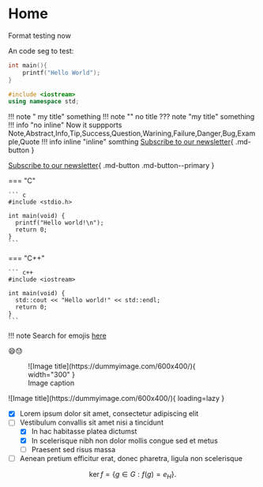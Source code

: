 <!-- ---
comments: true
--- -->

# Home

 Format testing now

An code seg to test:
```C
int main(){
    printf("Hello World");
}
```
```C++
#include <iostream>
using namespace std;
```
!!! note " my title"
    something
!!! note ""
    no title
??? note "my title"
    something
!!! info  "no inline"
    Now it suppports Note,Abstract,Info,Tip,Success,Question,Warining,Failure,Danger,Bug,Example,Quote
!!! info inline  "inline"
    somthing
[Subscribe to our newsletter](#){ .md-button }

[Subscribe to our newsletter](#){ .md-button .md-button--primary }

=== "C"

    ``` c
    #include <stdio.h>

    int main(void) {
      printf("Hello world!\n");
      return 0;
    }
    ```

=== "C++"

    ``` c++
    #include <iostream>

    int main(void) {
      std::cout << "Hello world!" << std::endl;
      return 0;
    }
    ```

<!-- ...

{{ read_excel('./Book1.xlsx',engine='openpyxl')}}

... -->
!!! note
    Search for emojis [here](https://squidfunk.github.io/mkdocs-material/reference/icons-emojis/)

:smile::sweat:

<figure markdown>
  ![Image title](https://dummyimage.com/600x400/){ width="300" }
  <figcaption>Image caption</figcaption>
</figure>
![Image title](https://dummyimage.com/600x400/){ loading=lazy }

- [x] Lorem ipsum dolor sit amet, consectetur adipiscing elit
- [ ] Vestibulum convallis sit amet nisi a tincidunt
    * [x] In hac habitasse platea dictumst
    * [x] In scelerisque nibh non dolor mollis congue sed et metus
    * [ ] Praesent sed risus massa
- [ ] Aenean pretium efficitur erat, donec pharetra, ligula non scelerisque

$$
\operatorname{ker} f=\{g\in G:f(g)=e_{H}\}{\mbox{.}}
$$
